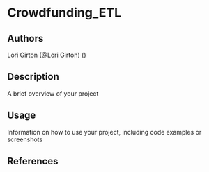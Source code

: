 # Crowdfunding_ETL


## Authors
Lori Girton (@Lori Girton)
()

## Description
A brief overview of your project


## Usage
Information on how to use your project, including code examples or screenshots

## References
